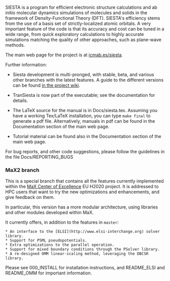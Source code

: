 SIESTA is a program for efficient electronic structure calculations
and ab initio molecular dynamics simulations of molecules and
solids in the framework of Density-Functional Theory (DFT).
SIESTA's efficiency stems from the use of a basis set of
strictly-localized atomic orbitals. A very important feature of the
code is that its accuracy and cost can be tuned in a wide range, from
quick exploratory calculations to highly accurate simulations matching
the quality of other approaches, such as plane-wave methods.

The main web page for the project is at [icmab.es/siesta](https://icmab.es/siesta).

Further information:

* Siesta development is multi-pronged, with stable, beta, and various
other branches with the latest features. A guide to the different
versions can be found
[in the project wiki](https://gitlab.com/siesta-project/siesta/-/wikis/Guide-to-Siesta-versions).

* TranSiesta is now part of the executable; see the documentation for details.

* The LaTeX source for the manual is in Docs/siesta.tex. Assuming you have
a working Tex/LaTeX installation, you can type `make final` to generate a pdf file.
Alternatively, manuals in pdf can be found in the Documentation section of the main web page.

* Tutorial material can be found also in the Documentation section of the main web page.

For bug reports, and other code suggestions, please follow the guidelines
in the file Docs/REPORTING_BUGS

### MaX2 branch

This is a special branch that contains all the features currently
implemented within the [MaX Center of
Excellence](http://www.max-centre.eu) EU H2020 project. It is
addressed to HPC users that want to try the new optimizations and
enhancements, and give feedback on them.

In particular, this version has a more modular architecture, using
libraries and other modules developed within MaX.

It currently offers, in addition to the features in `master`:

    * An interface to the [ELSI](http://www.elsi-interchange.org) solver library.
    * Support for PSML pseudopotentials.
    * Extra optimizations to the parallel operation.
    * Support for mixed boundary conditions through the PSolver library.
    * A re-designed OMM linear-scaling method, leveraging the DBCSR library.

Please see 000_INSTALL for installation instructions, and README_ELSI
and README_OMM for important information.



